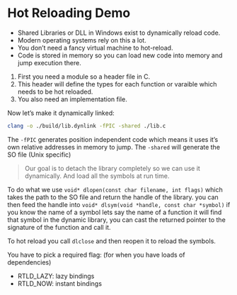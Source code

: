 # Hot Reloading Demo

- Shared Libraries or DLL in Windows exist to dynamically reload code.
- Modern operating systems rely on this a lot.
- You don’t need a fancy virtual machine to hot-reload.
- Code is stored in memory so you can load new code into memory and jump execution there.

1. First you need a module so a header file in C.
2. This header will define the types for each function or varaible which needs to be hot reloaded.
3. You also need an implementation file.

Now let’s make it dynamically linked:

```bash
clang -o ./build/lib.dynlink -fPIC -shared ./lib.c
```
The `-fPIC` generates position independent code which means it uses it’s own relative addresses in memory to jump. The `-shared` will generate the SO file (Unix specific)

> Our goal is to detach the library completely so we can use it dynamically. And load all the symbols at run time.

To do what we use `void* dlopen(const char filename, int flags)` which takes the path to the SO file and return the handle of the library. you can then feed the handle into `void* dlsym(void *handle, const char *symbol)` if you know the name of a symbol lets say the name of a function it will find that symbol in the dynamic library, you can cast the returned pointer to the signature of the function and call it. 

To hot reload you call `dlclose` and then reopen it to reload the symbols.

You have to pick a required flag: (for when you have loads of dependencies)

- RTLD_LAZY: lazy bindings
- RTLD_NOW: instant bindings
